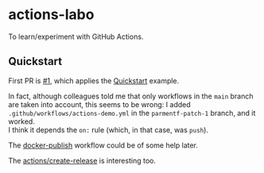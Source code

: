 # actions-labo

To learn/experiment with GitHub Actions.

## Quickstart

First PR is [#1](https://github.com/parmentf/actions-labo/pull/1), which applies
the [Quickstart](https://docs.github.com/en/actions/quickstart) example.

In fact, although colleagues told me that only workflows in the `main` branch are taken into account, this seems to be wrong: I added `.github/workflows/actions-demo.yml` in the `parmentf-patch-1` branch, and it worked.  
I think it depends the `on:` rule (which, in that case, was `push`).

The
[docker-publish](https://github.com/actions/starter-workflows/blob/main/ci/docker-publish.yml)
workflow could be of some help later.

The [actions/create-release](https://github.com/actions/create-release) is interesting too.
